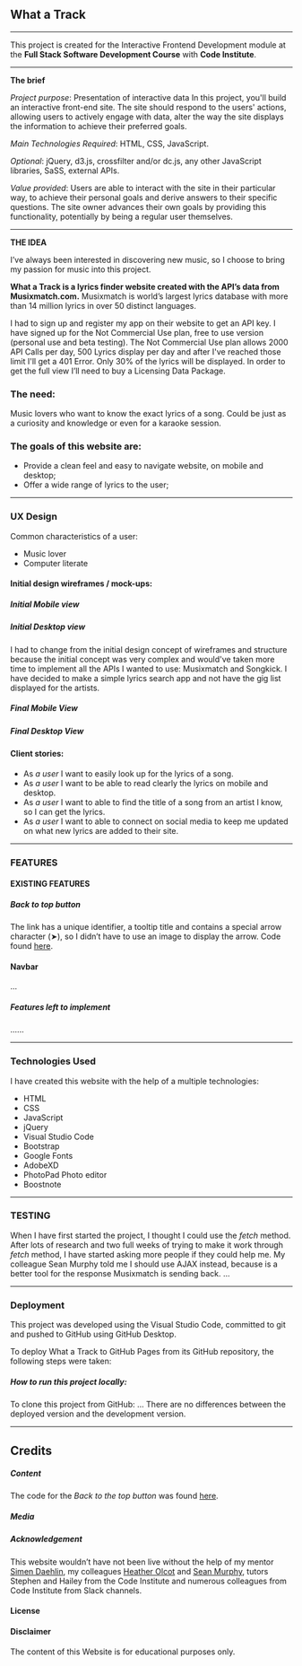 ## What a Track
***
This project is created for the Interactive Frontend Development module at the **Full Stack Software Development Course** with **Code Institute**.
***
**The brief** 

_Project purpose_: Presentation of interactive data
In this project, you'll build an interactive front-end site. The site should respond to the users' actions, allowing users to actively engage with data, alter the way the site displays the information to achieve their preferred goals.

_Main Technologies Required_: HTML, CSS, JavaScript.

_Optional_: jQuery, d3.js, crossfilter and/or dc.js, any other JavaScript libraries, SaSS, external APIs.

_Value provided_:
Users are able to interact with the site in their particular way, to achieve their personal goals and derive answers to their specific questions.
The site owner advances their own goals by providing this functionality, potentially by being a regular user themselves.

*** 
**THE IDEA**

I’ve always been interested in discovering new music, so I choose to bring my passion for music into this project.

**What a Track is a lyrics finder website created with the API’s data from Musixmatch.com.**
Musixmatch is world’s largest lyrics database with more than 14 million lyrics in over 50 distinct languages. 

I had to sign up and register my app on their website to get an API key. I have signed up for the Not Commercial Use plan, free to use version (personal use and beta testing). 
The Not Commercial Use plan allows 2000 API Calls per day, 500 Lyrics display per day and after I've reached those limit I'll get a 401 Error. Only 30% of the lyrics will be displayed. In order to get the full view I’ll need to buy a Licensing Data Package.

### The need:
Music lovers who want to know the exact lyrics of a song. Could be just as a curiosity and knowledge or even for a karaoke session.
### The goals of this website are:
* Provide a clean feel and easy to navigate website, on mobile and desktop;
* Offer a wide range of lyrics to the user;

***
###  UX Design
Common characteristics of a user:
* Music lover
* Computer literate

#### Initial design wireframes / mock-ups:

##### Initial Mobile view
##### Initial Desktop view

I had to change from the initial design concept of wireframes and structure because the initial concept was very complex and would've taken more time to implement all the APIs I wanted to use: Musixmatch and Songkick.
I have decided to make a simple lyrics search app and not have the gig list displayed for the artists.

##### Final Mobile View

##### Final Desktop View


#### Client stories:

* As _a user_ I want to easily look up for the lyrics of a song.
* As _a user_ I want to be able to read clearly the lyrics on mobile and desktop.
* As _a user_  I want to able to find the title of a song from an artist I know, so I can get the lyrics.
* As _a user_  I want to able to connect on social media to keep me updated on what new lyrics are added to their site.

***
### FEATURES
#### EXISTING FEATURES

##### Back to top button
The link has a unique identifier, a tooltip title and contains a special arrow character (➤), so I didn’t have to use an image to display the arrow. Code found [here](https://html-online.com/articles/dynamic-scroll-back-top-page-button-javascript/).

#### Navbar
...

##### Features left to implement
......
***

### Technologies Used
I have created this website with the help of a multiple technologies:
* HTML 
* CSS 
* JavaScript
* jQuery 
* Visual Studio Code
* Bootstrap 
* Google Fonts 
* AdobeXD 
* PhotoPad Photo editor 
* Boostnote
***
### TESTING
When I have first started the project, I thought I could use the _fetch_ method. After lots of research and two full weeks of trying to make it work through _fetch_ method, I have started asking more people if they could help me. My colleague Sean Murphy told me I should use AJAX instead, because is a better tool for the response Musixmatch is sending back.
...
***
### Deployment
This project was developed using the Visual Studio Code, committed to git and pushed to GitHub using GitHub Desktop.

To deploy What a Track to GitHub Pages from its GitHub repository, the following steps were taken:


##### How to run this project locally:
To clone this project from GitHub:
...
There are no differences between the deployed version and the development version.

***
## Credits
##### Content
The code for the _Back to the top button_ was found [here](https://html-online.com/articles/dynamic-scroll-back-top-page-button-javascript/).
##### Media
##### Acknowledgement

This website wouldn’t have not been live without the help of my mentor [Simen Daehlin](https://www.github.com/Eventyret), my colleagues [Heather Olcot](https://github.com/hfolcot) and [Sean Murphy](https://github.com/nazarja), tutors Stephen and Hailey from the Code Institute and numerous colleagues from Code Institute from Slack channels. 
#### License
#### Disclaimer
The content of this Website is for educational purposes only.


